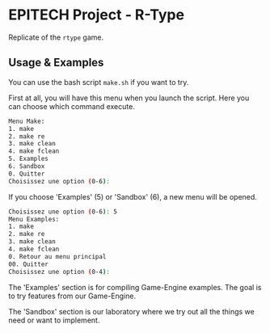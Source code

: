 # EPITECH Project - R-Type

Replicate of the `rtype` game.

## Usage & Examples

You can use the bash script `make.sh` if you want to try.

First at all, you will have this menu when you launch the script. Here you can choose which command execute.

```bash
Menu Make:
1. make
2. make re
3. make clean
4. make fclean
5. Examples
6. Sandbox
0. Quitter
Choisissez une option (0-6):
```

If you choose 'Examples' (5) or 'Sandbox' (6), a new menu will be opened.

```bash
Choisissez une option (0-6): 5
Menu Examples:
1. make
2. make re
3. make clean
4. make fclean
0. Retour au menu principal
00. Quitter
Choisissez une option (0-4):
```

The 'Examples' section is for compiling Game-Engine examples. The goal is to try features from our Game-Engine.

The 'Sandbox' section is our laboratory where we try out all the things we need or want to implement.
